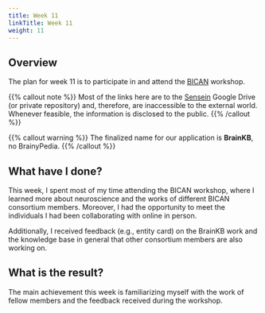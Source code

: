 ```yaml
---
title: Week 11
linkTitle: Week 11
weight: 11
---
```

## Overview

The plan for week 11 is to participate in and attend the [BICAN](https://www.portal.brain-bican.org/) workshop.    

{{% callout note %}}
Most of the links here are to the [Sensein](https://sensein.group/) Google Drive (or private repository) and, therefore, are inaccessible to the external world. Whenever feasible, the information is disclosed to the public.
{{% /callout %}}
<br/>

{{% callout warning %}}
The finalized name for our application is **BrainKB**, no BrainyPedia.
{{% /callout %}}

## What have I done?

This week, I spent most of my time attending the BICAN workshop, where I learned more about neuroscience and the works of different BICAN consortium members. Moreover, I had the opportunity to meet the individuals I had been collaborating with online in person.

Additionally, I received feedback (e.g., entity card) on the BrainKB work and the knowledge base in general that other consortium members are also working on.


## What is the result?

The main achievement this week is familiarizing myself with the work of fellow members and the feedback received during the workshop.


 
 	 


<!-- ### References -->

 
